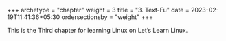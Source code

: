 +++
archetype = "chapter"
weight = 3
title = "3. Text-Fu"
date = 2023-02-19T11:41:36+05:30
ordersectionsby = "weight"
+++

This is the Third chapter for learning Linux on Let’s Learn Linux.
